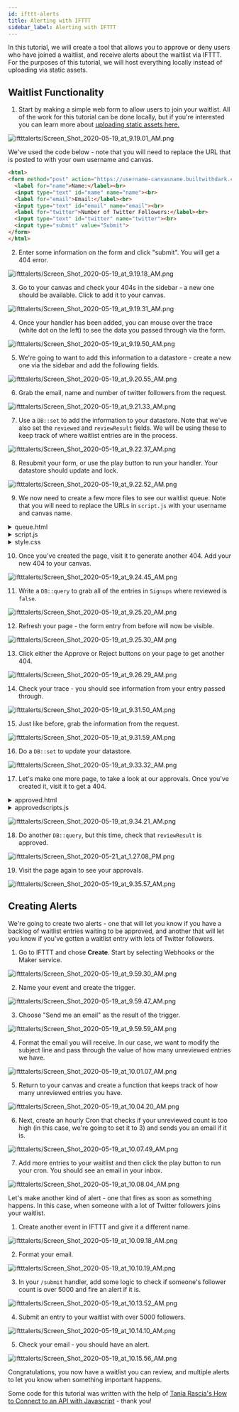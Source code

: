 ```yaml
---
id: ifttt-alerts
title: Alerting with IFTTT
sidebar_label: Alerting with IFTTT
---
```


In this tutorial, we will create a tool that allows you to approve or deny users
who have joined a waitlist, and receive alerts about the waitlist via IFTTT. For
the purposes of this tutorial, we will host everything locally instead of
uploading via static assets.

## Waitlist Functionality

1. Start by making a simple web form to allow users to join your waitlist. All
   of the work for this tutorial can be done locally, but if you're interested
   you can learn more about [uploading static assets here.](../static-assets)

![iftttalerts/Screen_Shot_2020-05-19_at_9.19.01_AM.png](/docs/img/iftttalerts/Screen_Shot_2020-05-19_at_9.19.01_AM.png)

We've used the code below - note that you will need to replace the URL that is
posted to with your own username and canvas.

```HTML
<html>
<form method="post" action="https://username-canvasname.builtwithdark.com/submit">
  <label for="name">Name:</label><br>
  <input type="text" id="name" name="name"><br>
  <label for="email">Email:</label><br>
  <input type="text" id="email" name="email"><br>
  <label for="twitter">Number of Twitter Followers:</label><br>
  <input type="text" id="twitter" name="twitter"><br>
  <input type="submit" value="Submit">
</form>
</html>
```

2. Enter some information on the form and click "submit". You will get a 404
   error.

![iftttalerts/Screen_Shot_2020-05-19_at_9.19.18_AM.png](/docs/img/iftttalerts/Screen_Shot_2020-05-19_at_9.19.18_AM.png)

3. Go to your canvas and check your 404s in the sidebar - a new one should be
   available. Click to add it to your canvas.

![iftttalerts/Screen_Shot_2020-05-19_at_9.19.31_AM.png](/docs/img/iftttalerts/Screen_Shot_2020-05-19_at_9.19.31_AM.png)

4. Once your handler has been added, you can mouse over the trace (white dot on
   the left) to see the data you passed through via the form.

![iftttalerts/Screen_Shot_2020-05-19_at_9.19.50_AM.png](/docs/img/iftttalerts/Screen_Shot_2020-05-19_at_9.19.50_AM.png)

5. We're going to want to add this information to a datastore - create a new one
   via the sidebar and add the following fields.

![iftttalerts/Screen_Shot_2020-05-19_at_9.20.55_AM.png](/docs/img/iftttalerts/Screen_Shot_2020-05-19_at_9.20.55_AM.png)

6. Grab the email, name and number of twitter followers from the request.

![iftttalerts/Screen_Shot_2020-05-19_at_9.21.33_AM.png](/docs/img/iftttalerts/Screen_Shot_2020-05-19_at_9.21.33_AM.png)

7. Use a `DB::set` to add the information to your datastore. Note that we've
   also set the `reviewed` and `reviewResult` fields. We will be using these to
   keep track of where waitlist entries are in the process.

![iftttalerts/Screen_Shot_2020-05-19_at_9.22.37_AM.png](/docs/img/iftttalerts/Screen_Shot_2020-05-19_at_9.22.37_AM.png)

8. Resubmit your form, or use the play button to run your handler. Your
   datastore should update and lock.

![iftttalerts/Screen_Shot_2020-05-19_at_9.22.52_AM.png](/docs/img/iftttalerts/Screen_Shot_2020-05-19_at_9.22.52_AM.png)

9. We now need to create a few more files to see our waitlist queue. Note that
   you will need to replace the URLs in `script.js` with your username and
   canvas name.

<details><summary>queue.html</summary>

```html
<html lang="en">
  <head>
    <meta charset="utf-8" />
    <meta name="viewport" content="width=device-width, initial-scale=1.0" />

    <title>Unreviewed</title>

    <link
      href="https://fonts.googleapis.com/css?family=Dosis:400,700"
      rel="stylesheet"
    />
    <link href="style.css" rel="stylesheet" />
  </head>

  <body>
    <div id="root"></div>
    <script src="scripts.js"></script>
  </body>
</html>
```

</details>

<details><summary>script.js</summary>

```javascript
const app = document.getElementById("root");

const container = document.createElement("div");
container.setAttribute("class", "container");

app.appendChild(container);

var request = new XMLHttpRequest();
request.open(
  "GET",
  "https://username-canvasname.builtwithdark.com/get-unreviewed",
  true,
);
request.onload = function () {
  // Begin accessing JSON data here
  var data = JSON.parse(this.response);
  if (request.status >= 200 && request.status < 400) {
    data.forEach(entry => {
      const card = document.createElement("div");
      card.setAttribute("class", "card");

      const h1 = document.createElement("h1");
      h1.textContent = entry.name;

      const lineBreak = document.createElement("br");

      const fn = document.createElement("fn");
      entry.email = entry.email;
      fn.textContent = `${entry.email} `;

      const lineBreak2 = document.createElement("br");

      const ln = document.createElement("ln");
      entry.twitter = entry.twitter;
      ln.textContent = `${entry.twitter}`;

      var btn = document.createElement("Button");
      btn.innerHTML = "Approve";
      btn.onclick = function markApproved() {
        var request2 = new XMLHttpRequest();
        request2.open(
          "POST",
          "https://username-canvasname.builtwithdark.com/reviewed",
          true,
        );
        request2.setRequestHeader(
          "Content-type",
          "application/x-www-form-urlencoded",
        );
        request2.send(
          "name=" +
            entry.name +
            "&email=" +
            entry.email +
            "&twitter=" +
            entry.twitter +
            "&result=approved",
        );
        location.reload();
        return false;
      };

      var btn2 = document.createElement("Button");
      btn2.innerHTML = "Reject";
      btn2.onclick = function markRejected() {
        var request2 = new XMLHttpRequest();
        request2.open(
          "POST",
          "https://username-canvasname.builtwithdark.com/reviewed",
          true,
        );
        request2.setRequestHeader(
          "Content-type",
          "application/x-www-form-urlencoded",
        );
        request2.send(
          "name=" +
            entry.name +
            "&email=" +
            entry.email +
            "&twitter=" +
            entry.twitter +
            "&result=rejected",
        );
        location.reload();
        return false;
      };

      container.appendChild(card);
      card.appendChild(h1);
      card.appendChild(fn);
      card.appendChild(lineBreak);
      card.appendChild(ln);
      card.appendChild(lineBreak2);
      card.appendChild(btn);
      card.appendChild(btn2);
    });
  } else {
    const errorMessage = document.createElement("marquee");
    errorMessage.textContent = `Gah, it's not working!`;
    app.appendChild(errorMessage);
  }
};

request.send();
```

</details>

<details><summary>style.css</summary>

```css
#root {
  max-width: 1200px;
  margin: 0 auto;
}

.container {
  display: flex;
  flex-wrap: wrap;
}

.card {
  margin: 1rem;
  border: 1px solid gray;
}

@media screen and (min-width: 600px) {
  .card {
    flex: 1 1 calc(50% - 2rem);
  }
}

@media screen and (min-width: 900px) {
  .card {
    flex: 1 1 calc(33% - 2rem);
  }
}
```

</details>

10. Once you've created the page, visit it to generate another 404. Add your new
    404 to your canvas.

![iftttalerts/Screen_Shot_2020-05-19_at_9.24.45_AM.png](/docs/img/iftttalerts/Screen_Shot_2020-05-19_at_9.24.45_AM.png)

11. Write a `DB::query` to grab all of the entries in `Signups` where reviewed
    is `false`.

![iftttalerts/Screen_Shot_2020-05-19_at_9.25.20_AM.png](/docs/img/iftttalerts/Screen_Shot_2020-05-19_at_9.25.20_AM.png)

12. Refresh your page - the form entry from before will now be visible.

![iftttalerts/Screen_Shot_2020-05-19_at_9.25.30_AM.png](/docs/img/iftttalerts/Screen_Shot_2020-05-19_at_9.25.30_AM.png)

13. Click either the Approve or Reject buttons on your page to get another 404.

![iftttalerts/Screen_Shot_2020-05-19_at_9.26.29_AM.png](/docs/img/iftttalerts/Screen_Shot_2020-05-19_at_9.26.29_AM.png)

14. Check your trace - you should see information from your entry passed
    through.

![iftttalerts/Screen_Shot_2020-05-19_at_9.31.50_AM.png](/docs/img/iftttalerts/Screen_Shot_2020-05-19_at_9.31.50_AM.png)

15. Just like before, grab the information from the request.

![iftttalerts/Screen_Shot_2020-05-19_at_9.31.59_AM.png](/docs/img/iftttalerts/Screen_Shot_2020-05-19_at_9.31.59_AM.png)

16. Do a `DB::set` to update your datastore.

![iftttalerts/Screen_Shot_2020-05-19_at_9.33.32_AM.png](/docs/img/iftttalerts/Screen_Shot_2020-05-19_at_9.33.32_AM.png)

17. Let's make one more page, to take a look at our approvals. Once you've
    created it, visit it to get a 404.

<details><summary>approved.html</summary>
```
<html lang="en">
  <head>
    <meta charset="utf-8" />
    <meta name="viewport" content="width=device-width, initial-scale=1.0" />

    <title>Approved</title>

    <link href="https://fonts.googleapis.com/css?family=Dosis:400,700" rel="stylesheet" />
    <link href="style.css" rel="stylesheet" />

  </head>

  <body>
    <div id="root"></div>
    <script src="approvedscripts.js"></script>
  </body>
</html>
```
</details>

<details><summary>approvedscripts.js</summary>

```
const app = document.getElementById('root')

const container = document.createElement('div')
container.setAttribute('class', 'container')

app.appendChild(container)

var request = new XMLHttpRequest()
request.open('GET', 'https://victoria-waitlistalerts.builtwithdark.com/get-approved', true)
request.onload = function() {
  // Begin accessing JSON data here
  var data = JSON.parse(this.response)
  if (request.status >= 200 && request.status < 400) {
    data.forEach(entry => {
      const card = document.createElement('div')
      card.setAttribute('class', 'card')

      const h1 = document.createElement('h1')
      h1.textContent = entry.name

      const lineBreak = document.createElement('br');

      const h2 = document.createElement('fn')
      entry.email = entry.email
      h2.textContent = `${entry.email}` + `\n`

      const lineBreak2 = document.createElement('br');

      const ln = document.createElement('ln')
      entry.twitter = entry.twitter
      ln.textContent = `${entry.twitter}`

      container.appendChild(card)
      card.appendChild(h1)
      card.appendChild(lineBreak2)
      card.appendChild(h2)
      card.appendChild(lineBreak)
      card.appendChild(ln)



    })
  } else {
    const errorMessage = document.createElement('marquee')
    errorMessage.textContent = `Gah, it's not working!`
    app.appendChild(errorMessage)
  }
}

request.send()
```

</details>

![iftttalerts/Screen_Shot_2020-05-19_at_9.34.21_AM.png](/docs/img/iftttalerts/Screen_Shot_2020-05-19_at_9.34.21_AM.png)

18. Do another `DB::query`, but this time, check that `reviewResult` is
    approved.

![iftttalerts/Screen_Shot_2020-05-21_at_1.27.08_PM.png](/docs/img/iftttalerts/Screen_Shot_2020-05-21_at_1.27.08_PM.png)

19. Visit the page again to see your approvals.

![iftttalerts/Screen_Shot_2020-05-19_at_9.35.57_AM.png](/docs/img/iftttalerts/Screen_Shot_2020-05-19_at_9.35.57_AM.png)

## Creating Alerts

We're going to create two alerts - one that will let you know if you have a
backlog of waitlist entries waiting to be approved, and another that will let
you know if you've gotten a waitlist entry with lots of Twitter followers.

1. Go to IFTTT and chose **Create**. Start by selecting Webhooks or the Maker
   service.

![iftttalerts/Screen_Shot_2020-05-19_at_9.59.30_AM.png](/docs/img/iftttalerts/Screen_Shot_2020-05-19_at_9.59.30_AM.png)

2. Name your event and create the trigger.

![iftttalerts/Screen_Shot_2020-05-19_at_9.59.47_AM.png](/docs/img/iftttalerts/Screen_Shot_2020-05-19_at_9.59.47_AM.png)

3. Choose "Send me an email" as the result of the trigger.

![iftttalerts/Screen_Shot_2020-05-19_at_9.59.59_AM.png](/docs/img/iftttalerts/Screen_Shot_2020-05-19_at_9.59.59_AM.png)

4. Format the email you will receive. In our case, we want to modify the subject
   line and pass through the value of how many unreviewed entries we have.

![iftttalerts/Screen_Shot_2020-05-19_at_10.01.07_AM.png](/docs/img/iftttalerts/Screen_Shot_2020-05-19_at_10.01.07_AM.png)

5. Return to your canvas and create a function that keeps track of how many
   unreviewed entries you have.

![iftttalerts/Screen_Shot_2020-05-19_at_10.04.20_AM.png](/docs/img/iftttalerts/Screen_Shot_2020-05-19_at_10.04.20_AM.png)

6. Next, create an hourly Cron that checks if your unreviewed count is too high
   (in this case, we're going to set it to 3) and sends you an email if it is.

![iftttalerts/Screen_Shot_2020-05-19_at_10.07.49_AM.png](/docs/img/iftttalerts/Screen_Shot_2020-05-19_at_10.07.49_AM.png)

7. Add more entries to your waitlist and then click the play button to run your
   cron. You should see an email in your inbox.

![iftttalerts/Screen_Shot_2020-05-19_at_10.08.04_AM.png](/docs/img/iftttalerts/Screen_Shot_2020-05-19_at_10.08.04_AM.png)

Let's make another kind of alert - one that fires as soon as something happens.
In this case, when someone with a lot of Twitter followers joins your waitlist.

1. Create another event in IFTTT and give it a different name.

![iftttalerts/Screen_Shot_2020-05-19_at_10.09.18_AM.png](/docs/img/iftttalerts/Screen_Shot_2020-05-19_at_10.09.18_AM.png)

2. Format your email.

![iftttalerts/Screen_Shot_2020-05-19_at_10.10.19_AM.png](/docs/img/iftttalerts/Screen_Shot_2020-05-19_at_10.10.19_AM.png)

3. In your `/submit` handler, add some logic to check if someone's follower
   count is over 5000 and fire an alert if it is.

![iftttalerts/Screen_Shot_2020-05-19_at_10.13.52_AM.png](/docs/img/iftttalerts/Screen_Shot_2020-05-19_at_10.13.52_AM.png)

4. Submit an entry to your waitlist with over 5000 followers.

![iftttalerts/Screen_Shot_2020-05-19_at_10.14.10_AM.png](/docs/img/iftttalerts/Screen_Shot_2020-05-19_at_10.14.10_AM.png)

5. Check your email - you should have an alert.

![iftttalerts/Screen_Shot_2020-05-19_at_10.15.56_AM.png](/docs/img/iftttalerts/Screen_Shot_2020-05-19_at_10.15.56_AM.png)

Congratulations, you now have a waitlist you can review, and multiple alerts to
let you know when something important happens.

Some code for this tutorial was written with the help of
[Tania Rascia's How to Connect to an API with Javascript](https://www.taniarascia.com/how-to-connect-to-an-api-with-javascript/) -
thank you!

